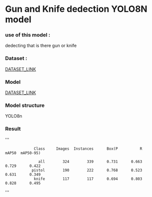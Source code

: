 # Gun and Knife dedection YOLO8N model  
  
### use of this model :  
dedecting that is there gun or knife  
  
### Dataset :   
[DATASET_LINK](https://www.kaggle.com/datasets/kruthisb999/guns-and-knifes-detection-in-cctv-videos/data)  

### Model  
[DATASET_LINK](https://huggingface.co/Tunahan445/Gun_and_Knife_dedection_YOLO8n/tree/main)  

### Model structure  
YOLO8n  

### Result  
'''

                 Class     Images  Instances      Box(P          R      mAP50  mAP50-95)

                   all        324        339      0.731      0.663      0.729      0.422
                pistol        190        222      0.768      0.523      0.631      0.349
                 knife        117        117      0.694      0.803      0.828      0.495
'''
